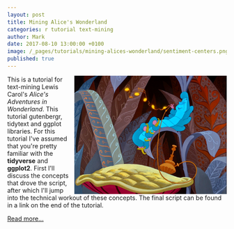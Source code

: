 ```yaml
---
layout: post
title: Mining Alice's Wonderland
categories: r tutorial text-mining
author: Mark
date: 2017-08-10 13:00:00 +0100
image: /_pages/tutorials/mining-alices-wonderland/sentiment-centers.png
published: true
---
```


<img src="/_pages/tutorials/mining-alices-wonderland/catterpillar.jpg" alt="alice catterpillar" width="350" height="272" align="right"/> This is a tutorial for text-mining Lewis Carol's _Alice's Adventures in Wonderland_. This tutorial gutenbergr, tidytext and ggplot libraries. For this tutorial I've assumed that you're pretty familiar with the **tidyverse** and **ggplot2**. First I'll discuss the concepts that drove the script, after which I'll jump into the technical workout of these concepts. The final script can be found in a link on the end of the tutorial.

[Read more...](/mining-alices-wonderland/)
<br><br><br><br>